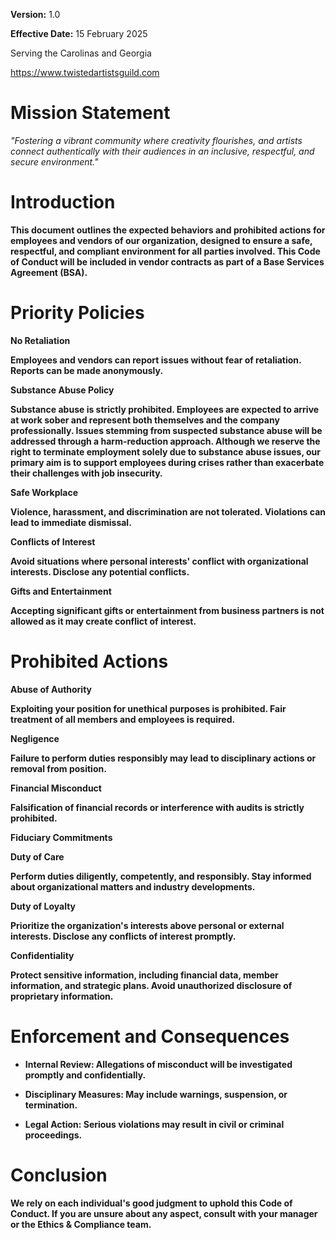 **Version:** 1.0

**Effective Date:** 15 February 2025

Serving the Carolinas and Georgia

<https://www.twistedartistsguild.com>

# Mission Statement

*\"Fostering a vibrant community where creativity flourishes, and
artists connect authentically with their audiences in an inclusive,
respectful, and secure environment.\"*

# Introduction

**This document outlines the expected behaviors and prohibited actions
for employees and vendors of our organization, designed to ensure a
safe, respectful, and compliant environment for all parties involved.
This Code of Conduct will be included in vendor contracts as part of a
Base Services Agreement (BSA).**

# Priority Policies

**No Retaliation**

**Employees and vendors can report issues without fear of retaliation.
Reports can be made anonymously.**

**Substance Abuse Policy**

**Substance abuse is strictly prohibited. Employees are expected to
arrive at work sober and represent both themselves and the company
professionally. Issues stemming from suspected substance abuse will be
addressed through a harm-reduction approach. Although we reserve the
right to terminate employment solely due to substance abuse issues, our
primary aim is to support employees during crises rather than exacerbate
their challenges with job insecurity.**

**Safe Workplace**

**Violence, harassment, and discrimination are not tolerated. Violations
can lead to immediate dismissal.**

**Conflicts of Interest**

**Avoid situations where personal interests' conflict with
organizational interests. Disclose any potential conflicts.**

**Gifts and Entertainment**

**Accepting significant gifts or entertainment from business partners is
not allowed as it may create conflict of interest.**

# Prohibited Actions

**Abuse of Authority**

**Exploiting your position for unethical purposes is prohibited. Fair
treatment of all members and employees is required.**

**Negligence**

**Failure to perform duties responsibly may lead to disciplinary actions
or removal from position.**

**Financial Misconduct**

**Falsification of financial records or interference with audits is
strictly prohibited.**

**Fiduciary Commitments**

**Duty of Care**

**Perform duties diligently, competently, and responsibly. Stay informed
about organizational matters and industry developments.**

**Duty of Loyalty**

**Prioritize the organization\'s interests above personal or external
interests. Disclose any conflicts of interest promptly.**

**Confidentiality**

**Protect sensitive information, including financial data, member
information, and strategic plans. Avoid unauthorized disclosure of
proprietary information.**

# Enforcement and Consequences

-   **Internal Review: Allegations of misconduct will be investigated
    promptly and confidentially.**

-   **Disciplinary Measures: May include warnings, suspension, or
    termination.**

-   **Legal Action: Serious violations may result in civil or criminal
    proceedings.**

# Conclusion

**We rely on each individual\'s good judgment to uphold this Code of
Conduct. If you are unsure about any aspect, consult with your manager
or the Ethics & Compliance team.**
